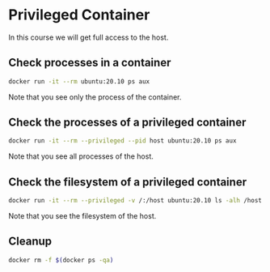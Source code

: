 # Privileged Container

In this course we will get full access to the host.

## Check processes in a container

```bash
docker run -it --rm ubuntu:20.10 ps aux
```

Note that you see only the process of the container.

## Check the processes of a privileged container

```bash
docker run -it --rm --privileged --pid host ubuntu:20.10 ps aux
```

Note that you see all processes of the host.

## Check the filesystem of a privileged container

```bash
docker run -it --rm --privileged -v /:/host ubuntu:20.10 ls -alh /host
```

Note that you see the filesystem of the host.

## Cleanup

```bash
docker rm -f $(docker ps -qa)
```

